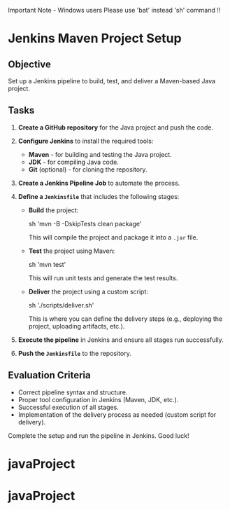 Important Note - Windows users
Please use 'bat' instead 'sh' command !! 

# Jenkins Maven Project Setup

## **Objective**  
Set up a Jenkins pipeline to build, test, and deliver a Maven-based Java project.

## **Tasks**  
1. **Create a GitHub repository** for the Java project and push the code.  
2. **Configure Jenkins** to install the required tools:
   - **Maven** - for building and testing the Java project.
   - **JDK** - for compiling Java code.
   - **Git** (optional) - for cloning the repository.
3. **Create a Jenkins Pipeline Job** to automate the process.  
4. **Define a `Jenkinsfile`** that includes the following stages:  
   - **Build** the project:

     sh 'mvn -B -DskipTests clean package'

     This will compile the project and package it into a `.jar` file.
     
   - **Test** the project using Maven:

     sh 'mvn test'

     This will run unit tests and generate the test results.

   - **Deliver** the project using a custom script:

     sh './scripts/deliver.sh'

     This is where you can define the delivery steps (e.g., deploying the project, uploading artifacts, etc.).

5. **Execute the pipeline** in Jenkins and ensure all stages run successfully.  
6. **Push the `Jenkinsfile`** to the repository.

## **Evaluation Criteria**  
- Correct pipeline syntax and structure.  
- Proper tool configuration in Jenkins (Maven, JDK, etc.).  
- Successful execution of all stages.  
- Implementation of the delivery process as needed (custom script for delivery).

Complete the setup and run the pipeline in Jenkins. Good luck!
# javaProject
# javaProject
